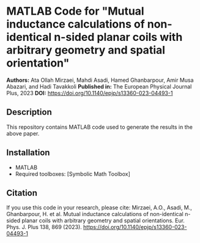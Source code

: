 # MATLAB Code for "Mutual inductance calculations of non-identical n-sided planar coils with arbitrary geometry and spatial orientation"

**Authors:** Ata Ollah Mirzaei, Mahdi Asadi, Hamed Ghanbarpour, Amir Musa Abazari, and Hadi Tavakkoli
**Published in:**  The European Physical Journal Plus, 2023
**DOI:** https://doi.org/10.1140/epjp/s13360-023-04493-1

## Description
This repository contains MATLAB code used to generate the results in the above paper.  

## Installation
- MATLAB
- Required toolboxes: [Symbolic Math Toolbox]

## Citation
If you use this code in your research, please cite:
Mirzaei, A.O., Asadi, M., Ghanbarpour, H. et al. Mutual inductance calculations of non-identical n-sided planar coils with arbitrary geometry and spatial orientations. Eur. Phys. J. Plus 138, 869 (2023). https://doi.org/10.1140/epjp/s13360-023-04493-1

